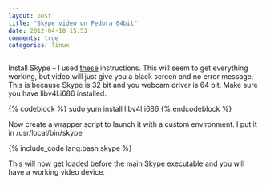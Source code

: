 ```yaml
---
layout: post
title: "Skype video on Fedora 64bit"
date: 2012-04-18 15:53
comments: true
categories: linux
---
```


Install Skype – I used <a href="http://slayachronicles.blogspot.co.uk/2012/03/installing-skype-on-fedora-16-64-bit.html" target="_blank" >these</a> instructions. This will seem to get everything working, but video will just give you a black screen and no error message. This is because Skype is 32 bit and you webcam driver is 64 bit. Make sure you have libv4l.i686 installed.

{% codeblock %}
sudo yum install libv4l.i686
{% endcodeblock %}

Now create a wrapper script to launch it with a custom environment. I put it in /usr/local/bin/skype

{% include_code lang:bash skype %}

This will now get loaded before the main Skype executable and you will have a working video device.
